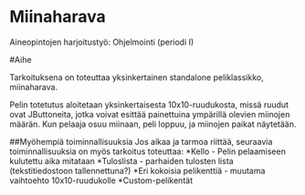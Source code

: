 Miinaharava
===========

Aineopintojen harjoitustyö: Ohjelmointi (periodi I)

#Aihe

Tarkoituksena on toteuttaa yksinkertainen standalone peliklassikko, miinaharava.

Pelin totetutus aloitetaan yksinkertaisesta 10x10-ruudukosta, missä ruudut ovat
JButtoneita, jotka voivat esittää painettuina ympärillä olevien miinojen määrän.
Kun pelaaja osuu miinaan, peli loppuu, ja miinojen paikat näytetään.

##Myöhempiä toiminnallisuuksia
Jos aikaa ja tarmoa riittää, seuraavia toiminnallisuuksia on myös tarkoitus
toteuttaa:
*Kello - Pelin pelaamiseen kulutettu aika mitataan
*Tuloslista - parhaiden tulosten lista (tekstitiedostoon tallennettuna?)
*Eri kokoisia pelikenttiä - muutama vaihtoehto 10x10-ruudukolle
*Custom-pelikentät



